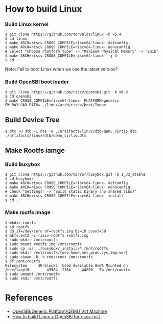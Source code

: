 # How to build Linux

### Build Linux kernel

```
$ git clone https://github.com/torvalds/linux -b v5.4
$ cd linux
$ make ARCH=riscv CROSS_COMPILE=riscv64-linux- defconfig
$ make ARCH=riscv CROSS_COMPILE=riscv64-linux- menuconfig
# Select "Choose Platform type" -> "Maximum Physical Memory" -> "2GiB"
$ make ARCH=riscv CROSS_COMPILE=riscv64-linux- -j 4
$ cd ..
```

Note: Fail to boot Linux when we use the latest version?

### Build OpenSBI boot loader

```
$ git clone https://github.com/riscv/opensbi.git -b v0.8
$ cd opensbi
$ make CROSS_COMPILE=riscv64-linux- PLATFORM=generic FW_PAYLOAD_PATH=../linux/arch/riscv/boot/Image
```

## Build Device Tree

```
$ dtc -O dtb -I dts -o ./artifacts/linux/dtb/qemu_virtio.dtb ./artifacts/linux/dtb/qemu_virtio.dts
```

## Make Rootfs iamge

### Build Buxybox

```
$ git clone https://github.com/mirror/busybox.git -b 1_33_stable
$ cd busybox/
$ make ARCH=riscv CROSS_COMPILE=riscv64-linux- defconfig
$ make ARCH=riscv CROSS_COMPILE=riscv64-linux- menuconfig
# Check "Settings" -> "Build static binary (no shared libs)"
$ make ARCH=riscv CROSS_COMPILE=riscv64-linux- install
$ cd ..
```

### Make rootfs image

```
$ mkdir rootfs
$ cd rootfs
$ dd if=/dev/zero of=rootfs.img bs=1M count=50
$ mkfs.ext2 -L riscv-rootfs rootfs.img
$ sudo mkdir /mnt/rootfs
$ sudo mount rootfs.img /mnt/rootfs
$ sudo cp -ar ../busybox/_install/* /mnt/rootfs
$ sudo mkdir /mnt/rootfs/{dev,home,mnt,proc,sys,tmp,var}
$ sudo chown -R -h root:root /mnt/rootfs
$ df /mnt/rootfs
Filesystem     1K-blocks  Used Available Use% Mounted on
/dev/loop10        49584  2164     44860   5% /mnt/rootfs
$ sudo umount /mnt/rootfs
$ sudo rmdir /mnt/rootfs
```

# References

 - [OpenSBI/Generic Platform/QEMU Virt Machine](https://github.com/riscv/opensbi/blob/master/docs/platform/qemu_virt.md)
 - [How to build Linux + OpenSBI for riscv-rust](https://github.com/takahirox/riscv-rust/tree/master/resources/linux/opensbi)
